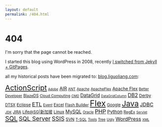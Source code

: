 ```yaml
---
layout: default
permalink: /404.html
---
```


# 404

I'm sorry that the page cannot be reached. 

I started this blog using WordPress in 2008, recently [I switched from Jekyll + GitPages](http://localhost:8040/blogging/2017/03/19/from-wordpress-to-jekyll.html).
 
all my historical posts have been migrated to: [blog.liguoliang.com](http://blog.liguoliang.com/):
<div styple="padding: 10px">
<a href="http://blog.liguoliang.com/tag/actionscript/" class="tag-link-45 tag-link-position-1" title="77 topics" style="font-size: 17.58273381295pt;">ActionScript</a>
<a href="http://blog.liguoliang.com/tag/adobe/" class="tag-link-324 tag-link-position-2" title="5 topics" style="font-size: 8pt;">Adobe</a>
<a href="http://blog.liguoliang.com/tag/air/" class="tag-link-27 tag-link-position-3" title="14 topics" style="font-size: 11.453237410072pt;">AIR</a>
<a href="http://blog.liguoliang.com/tag/ant/" class="tag-link-69 tag-link-position-4" title="6 topics" style="font-size: 8.6043165467626pt;">ANT</a>
<a href="http://blog.liguoliang.com/tag/apache/" class="tag-link-389 tag-link-position-5" title="6 topics" style="font-size: 8.6043165467626pt;">Apache</a>
<a href="http://blog.liguoliang.com/tag/apacheflex/" class="tag-link-600 tag-link-position-6" title="7 topics" style="font-size: 9.0359712230216pt;">ApacheFlex</a>
<a href="http://blog.liguoliang.com/tag/apache-flex/" class="tag-link-599 tag-link-position-7" title="11 topics" style="font-size: 10.589928057554pt;">Apache Flex</a>
<a href="http://blog.liguoliang.com/tag/better-developer/" class="tag-link-38 tag-link-position-8" title="6 topics" style="font-size: 8.6043165467626pt;">Better Developer</a>
<a href="http://blog.liguoliang.com/tag/blazeds/" class="tag-link-19 tag-link-position-9" title="8 topics" style="font-size: 9.4676258992806pt;">BlazeDS</a>
<a href="http://blog.liguoliang.com/tag/cloud-computing/" class="tag-link-797 tag-link-position-10" title="7 topics" style="font-size: 9.0359712230216pt;">Cloud Computing</a>
<a href="http://blog.liguoliang.com/tag/cmd/" class="tag-link-384 tag-link-position-11" title="5 topics" style="font-size: 8pt;">CMD</a>
<a href="http://blog.liguoliang.com/tag/datagrid/" class="tag-link-44 tag-link-position-12" title="14 topics" style="font-size: 11.453237410072pt;">DataGrid</a>
<a href="http://blog.liguoliang.com/tag/datagridcolumn/" class="tag-link-64 tag-link-position-13" title="5 topics" style="font-size: 8pt;">DataGridColumn</a>
<a href="http://blog.liguoliang.com/tag/db2/" class="tag-link-466 tag-link-position-14" title="19 topics" style="font-size: 12.489208633094pt;">DB2</a>
<a href="http://blog.liguoliang.com/tag/derby/" class="tag-link-453 tag-link-position-15" title="10 topics" style="font-size: 10.244604316547pt;">Derby</a>
<a href="http://blog.liguoliang.com/tag/dtsx/" class="tag-link-732 tag-link-position-16" title="8 topics" style="font-size: 9.4676258992806pt;">DTSX</a>
<a href="http://blog.liguoliang.com/tag/eclipse/" class="tag-link-117 tag-link-position-17" title="10 topics" style="font-size: 10.244604316547pt;">Eclipse</a>
<a href="http://blog.liguoliang.com/tag/etl/" class="tag-link-739 tag-link-position-18" title="25 topics" style="font-size: 13.438848920863pt;">ETL</a>
<a href="http://blog.liguoliang.com/tag/event/" class="tag-link-31 tag-link-position-19" title="6 topics" style="font-size: 8.6043165467626pt;">Event</a>
<a href="http://blog.liguoliang.com/tag/excel/" class="tag-link-541 tag-link-position-20" title="9 topics" style="font-size: 9.8992805755396pt;">Excel</a>
<a href="http://blog.liguoliang.com/tag/flash-builder/" class="tag-link-489 tag-link-position-21" title="8 topics" style="font-size: 9.4676258992806pt;">Flash Builder</a>
<a href="http://blog.liguoliang.com/tag/flex/" class="tag-link-893 tag-link-position-22" title="148 topics" style="font-size: 20pt;">Flex</a>
<a href="http://blog.liguoliang.com/tag/google/" class="tag-link-261 tag-link-position-23" title="9 topics" style="font-size: 9.8992805755396pt;">Google</a>
<a href="http://blog.liguoliang.com/tag/java/" class="tag-link-894 tag-link-position-24" title="96 topics" style="font-size: 18.446043165468pt;">Java</a>
<a href="http://blog.liguoliang.com/tag/jdbc/" class="tag-link-193 tag-link-position-25" title="18 topics" style="font-size: 12.31654676259pt;">JDBC</a>
<a href="http://blog.liguoliang.com/tag/jdk/" class="tag-link-308 tag-link-position-26" title="5 topics" style="font-size: 8pt;">JDK</a>
<a href="http://blog.liguoliang.com/tag/jira/" class="tag-link-671 tag-link-position-27" title="8 topics" style="font-size: 9.4676258992806pt;">JIRA</a>
<a href="http://blog.liguoliang.com/tag/lifesg/" class="tag-link-717 tag-link-position-28" title="9 topics" style="font-size: 9.8992805755396pt;">Life@SG|新加坡</a>
<a href="http://blog.liguoliang.com/tag/linux/" class="tag-link-896 tag-link-position-29" title="10 topics" style="font-size: 10.244604316547pt;">Linux</a>
<a href="http://blog.liguoliang.com/tag/mysql/" class="tag-link-74 tag-link-position-30" title="14 topics" style="font-size: 11.453237410072pt;">MySQL</a>
<a href="http://blog.liguoliang.com/tag/oracle/" class="tag-link-423 tag-link-position-31" title="6 topics" style="font-size: 8.6043165467626pt;">Oracle</a>
<a href="http://blog.liguoliang.com/tag/php/" class="tag-link-895 tag-link-position-32" title="25 topics" style="font-size: 13.438848920863pt;">PHP</a>
<a href="http://blog.liguoliang.com/tag/python/" class="tag-link-904 tag-link-position-33" title="13 topics" style="font-size: 11.194244604317pt;">Python</a>
<a href="http://blog.liguoliang.com/tag/regex/" class="tag-link-165 tag-link-position-34" title="8 topics" style="font-size: 9.4676258992806pt;">RegEx</a>
<a href="http://blog.liguoliang.com/tag/servlet/" class="tag-link-184 tag-link-position-35" title="5 topics" style="font-size: 8pt;">Servlet</a>
<a href="http://blog.liguoliang.com/tag/sql/" class="tag-link-73 tag-link-position-36" title="43 topics" style="font-size: 15.424460431655pt;">SQL</a>
<a href="http://blog.liguoliang.com/tag/sql-server/" class="tag-link-697 tag-link-position-37" title="33 topics" style="font-size: 14.474820143885pt;">SQL Server</a>
<a href="http://blog.liguoliang.com/tag/ssis/" class="tag-link-705 tag-link-position-38" title="30 topics" style="font-size: 14.129496402878pt;">SSIS</a>
<a href="http://blog.liguoliang.com/tag/svn/" class="tag-link-71 tag-link-position-39" title="10 topics" style="font-size: 10.244604316547pt;">SVN</a>
<a href="http://blog.liguoliang.com/tag/t-sql/" class="tag-link-704 tag-link-position-40" title="7 topics" style="font-size: 9.0359712230216pt;">T-SQL</a>
<a href="http://blog.liguoliang.com/tag/tools/" class="tag-link-449 tag-link-position-41" title="6 topics" style="font-size: 8.6043165467626pt;">Tools</a>
<a href="http://blog.liguoliang.com/tag/tree/" class="tag-link-28 tag-link-position-42" title="6 topics" style="font-size: 8.6043165467626pt;">Tree</a>
<a href="http://blog.liguoliang.com/tag/ugly/" class="tag-link-901 tag-link-position-43" title="6 topics" style="font-size: 8.6043165467626pt;">Ugly</a>
<a href="http://blog.liguoliang.com/tag/wordpress/" class="tag-link-14 tag-link-position-44" title="17 topics" style="font-size: 12.143884892086pt;">WordPress</a>
<a href="http://blog.liguoliang.com/tag/xml/" class="tag-link-377 tag-link-position-45" title="5 topics" style="font-size: 8pt;">XML</a>                    
</div>